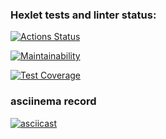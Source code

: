 ### Hexlet tests and linter status:
[![Actions Status](https://github.com/zampolitxxx/java-project-71/workflows/hexlet-check/badge.svg)](https://github.com/zampolitxxx/java-project-71/actions)

[![Maintainability](https://api.codeclimate.com/v1/badges/999ecb87a18ff06f9acd/maintainability)](https://codeclimate.com/github/zampolitxxx/java-project-71/maintainability)

[![Test Coverage](https://api.codeclimate.com/v1/badges/999ecb87a18ff06f9acd/test_coverage)](https://codeclimate.com/github/zampolitxxx/java-project-71/test_coverage)

### asciinema record
[![asciicast](https://asciinema.org/a/yCz1Jnk3MiT1w4mPeSuZroL7O.svg)](https://asciinema.org/a/yCz1Jnk3MiT1w4mPeSuZroL7O)
